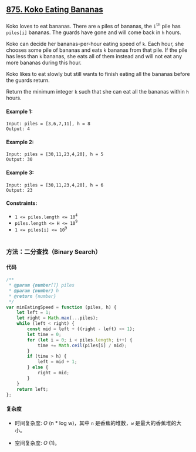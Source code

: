 ## [875. Koko Eating Bananas](https://leetcode.com/problems/koko-eating-bananas/)

###

Koko loves to eat bananas. There are `n` piles of bananas, the `i`<sup>`th`</sup> pile has `piles[i]` bananas. The guards have gone and will come back in `h` hours.

Koko can decide her bananas-per-hour eating speed of `k`. Each hour, she chooses some pile of bananas and eats `k` bananas from that pile. If the pile has less than `k` bananas, she eats all of them instead and will not eat any more bananas during this hour.

Koko likes to eat slowly but still wants to finish eating all the bananas before the guards return.

Return the minimum integer `k` such that she can eat all the bananas within `h` hours.

#### Example 1:

```
Input: piles = [3,6,7,11], h = 8
Output: 4
```

#### Example 2:

```
Input: piles = [30,11,23,4,20], h = 5
Output: 30
```

#### Example 3:

```
Input: piles = [30,11,23,4,20], h = 6
Output: 23
```

#### Constraints:

-   `1 <= piles.length <= 10`<sup>`4`</sup>
-   `piles.length <= H <= 10`<sup>`9`</sup>
-   `1 <= piles[i] <= 10`<sup>`9`</sup>

#

### 方法：二分查找（Binary Search）

#### 代码

```javascript
/**
 * @param {number[]} piles
 * @param {number} h
 * @return {number}
 */
var minEatingSpeed = function (piles, h) {
    let left = 1;
    let right = Math.max(...piles);
    while (left < right) {
        const mid = left + ((right - left) >> 1);
        let time = 0;
        for (let i = 0; i < piles.length; i++) {
            time += Math.ceil(piles[i] / mid);
        }
        if (time > h) {
            left = mid + 1;
        } else {
            right = mid;
        }
    }
    return left;
};
```

#### 复杂度

-   时间复杂度: _O_ (n \* log w)，其中 `n` 是香蕉的堆数，`w` 是最大的香蕉堆的大小。

-   空间复杂度: _O_ (1)。
